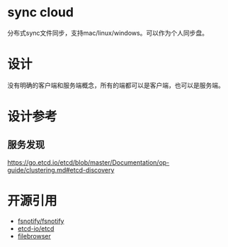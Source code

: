 # sync cloud
分布式sync文件同步，支持mac/linux/windows。可以作为个人同步盘。

# 设计
没有明确的客户端和服务端概念，所有的端都可以是客户端，也可以是服务端。

# 设计参考
## 服务发现
https://go.etcd.io/etcd/blob/master/Documentation/op-guide/clustering.md#etcd-discovery

# 开源引用
- [fsnotify/fsnotify](https://github.com/fsnotify/fsnotify)
- [etcd-io/etcd](https://go.etcd.io/etcd/tree/master/contrib/raftexample)
- [filebrowser](https://github.com/filebrowser/filebrowser)
